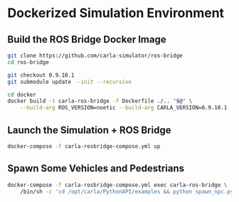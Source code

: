 
# Dockerized Simulation Environment

## Build the ROS Bridge Docker Image

```sh
git clone https://github.com/carla-simulator/ros-bridge
cd ros-bridge

git checkout 0.9.10.1
git submodule update --init --recursive

cd docker
docker build -t carla-ros-bridge -f Dockerfile ./.. "$@" \
    --build-arg ROS_VERSION=noetic --build-arg CARLA_VERSION=0.9.10.1
```

## Launch the Simulation + ROS Bridge

```sh
docker-compose -f carla-rosbridge-compose.yml up
```

## Spawn Some Vehicles and Pedestrians

```sh
docker-compose -f carla-rosbridge-compose.yml exec carla-ros-bridge \
    /bin/sh -c 'cd /opt/carla/PythonAPI/examples && python spawn_npc.py -n 50 -w 100 --host carla-simulator'
```
